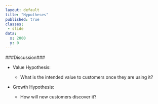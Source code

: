 ```yaml
---
layout: default
title: "Hypotheses"
published: true
classes:
 - slide
data:
  x: 2000
  y: 0
---
```


###Discussion###

- Value Hypothesis:
  - What is the intended value to customers once they are using it?

- Growth Hypothesis:
  - How will new customers discover it?

